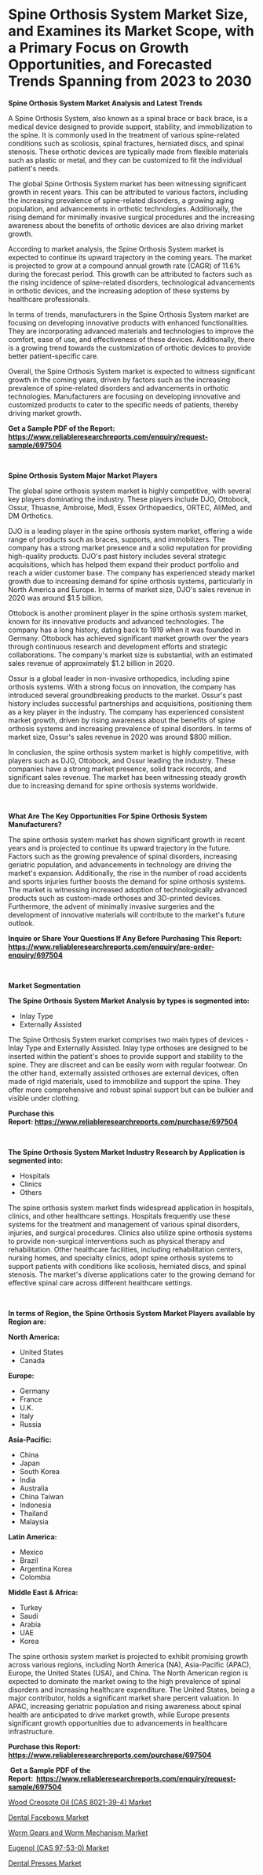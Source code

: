 <p><h1>Spine Orthosis System Market Size, and Examines its Market Scope, with a Primary Focus on Growth Opportunities, and Forecasted Trends Spanning from 2023 to 2030</h1></p><p><strong>Spine Orthosis System Market Analysis and Latest Trends</strong></p>
<p><p>A Spine Orthosis System, also known as a spinal brace or back brace, is a medical device designed to provide support, stability, and immobilization to the spine. It is commonly used in the treatment of various spine-related conditions such as scoliosis, spinal fractures, herniated discs, and spinal stenosis. These orthotic devices are typically made from flexible materials such as plastic or metal, and they can be customized to fit the individual patient's needs.</p><p>The global Spine Orthosis System market has been witnessing significant growth in recent years. This can be attributed to various factors, including the increasing prevalence of spine-related disorders, a growing aging population, and advancements in orthotic technologies. Additionally, the rising demand for minimally invasive surgical procedures and the increasing awareness about the benefits of orthotic devices are also driving market growth.</p><p>According to market analysis, the Spine Orthosis System market is expected to continue its upward trajectory in the coming years. The market is projected to grow at a compound annual growth rate (CAGR) of 11.6% during the forecast period. This growth can be attributed to factors such as the rising incidence of spine-related disorders, technological advancements in orthotic devices, and the increasing adoption of these systems by healthcare professionals.</p><p>In terms of trends, manufacturers in the Spine Orthosis System market are focusing on developing innovative products with enhanced functionalities. They are incorporating advanced materials and technologies to improve the comfort, ease of use, and effectiveness of these devices. Additionally, there is a growing trend towards the customization of orthotic devices to provide better patient-specific care.</p><p>Overall, the Spine Orthosis System market is expected to witness significant growth in the coming years, driven by factors such as the increasing prevalence of spine-related disorders and advancements in orthotic technologies. Manufacturers are focusing on developing innovative and customized products to cater to the specific needs of patients, thereby driving market growth.</p></p>
<p><strong>Get a Sample PDF of the Report:&nbsp; <a href="https://www.reliableresearchreports.com/enquiry/request-sample/697504">https://www.reliableresearchreports.com/enquiry/request-sample/697504</a></strong></p>
<p>&nbsp;</p>
<p><strong>Spine Orthosis System Major Market Players</strong></p>
<p><p>The global spine orthosis system market is highly competitive, with several key players dominating the industry. These players include DJO, Ottobock, Ossur, Thuasne, Ambroise, Medi, Essex Orthopaedics, ORTEC, AliMed, and DM Orthotics.</p><p>DJO is a leading player in the spine orthosis system market, offering a wide range of products such as braces, supports, and immobilizers. The company has a strong market presence and a solid reputation for providing high-quality products. DJO's past history includes several strategic acquisitions, which has helped them expand their product portfolio and reach a wider customer base. The company has experienced steady market growth due to increasing demand for spine orthosis systems, particularly in North America and Europe. In terms of market size, DJO's sales revenue in 2020 was around $1.5 billion.</p><p>Ottobock is another prominent player in the spine orthosis system market, known for its innovative products and advanced technologies. The company has a long history, dating back to 1919 when it was founded in Germany. Ottobock has achieved significant market growth over the years through continuous research and development efforts and strategic collaborations. The company's market size is substantial, with an estimated sales revenue of approximately $1.2 billion in 2020.</p><p>Ossur is a global leader in non-invasive orthopedics, including spine orthosis systems. With a strong focus on innovation, the company has introduced several groundbreaking products to the market. Ossur's past history includes successful partnerships and acquisitions, positioning them as a key player in the industry. The company has experienced consistent market growth, driven by rising awareness about the benefits of spine orthosis systems and increasing prevalence of spinal disorders. In terms of market size, Ossur's sales revenue in 2020 was around $800 million.</p><p>In conclusion, the spine orthosis system market is highly competitive, with players such as DJO, Ottobock, and Ossur leading the industry. These companies have a strong market presence, solid track records, and significant sales revenue. The market has been witnessing steady growth due to increasing demand for spine orthosis systems worldwide.</p></p>
<p>&nbsp;</p>
<p><strong>What Are The Key Opportunities For Spine Orthosis System Manufacturers?</strong></p>
<p><p>The spine orthosis system market has shown significant growth in recent years and is projected to continue its upward trajectory in the future. Factors such as the growing prevalence of spinal disorders, increasing geriatric population, and advancements in technology are driving the market's expansion. Additionally, the rise in the number of road accidents and sports injuries further boosts the demand for spine orthosis systems. The market is witnessing increased adoption of technologically advanced products such as custom-made orthoses and 3D-printed devices. Furthermore, the advent of minimally invasive surgeries and the development of innovative materials will contribute to the market's future outlook.</p></p>
<p><strong>Inquire or Share Your Questions If Any Before Purchasing This Report: <a href="https://www.reliableresearchreports.com/enquiry/pre-order-enquiry/697504">https://www.reliableresearchreports.com/enquiry/pre-order-enquiry/697504</a></strong></p>
<p>&nbsp;</p>
<p><strong>Market Segmentation</strong></p>
<p><strong>The Spine Orthosis System Market Analysis by types is segmented into:</strong></p>
<p><ul><li>Inlay Type</li><li>Externally Assisted</li></ul></p>
<p><p>The Spine Orthosis System market comprises two main types of devices - Inlay Type and Externally Assisted. Inlay type orthoses are designed to be inserted within the patient's shoes to provide support and stability to the spine. They are discreet and can be easily worn with regular footwear. On the other hand, externally assisted orthoses are external devices, often made of rigid materials, used to immobilize and support the spine. They offer more comprehensive and robust spinal support but can be bulkier and visible under clothing.</p></p>
<p><strong>Purchase this Report:&nbsp;<a href="https://www.reliableresearchreports.com/purchase/697504">https://www.reliableresearchreports.com/purchase/697504</a></strong></p>
<p>&nbsp;</p>
<p><strong>The Spine Orthosis System Market Industry Research by Application is segmented into:</strong></p>
<p><ul><li>Hospitals</li><li>Clinics</li><li>Others</li></ul></p>
<p><p>The spine orthosis system market finds widespread application in hospitals, clinics, and other healthcare settings. Hospitals frequently use these systems for the treatment and management of various spinal disorders, injuries, and surgical procedures. Clinics also utilize spine orthosis systems to provide non-surgical interventions such as physical therapy and rehabilitation. Other healthcare facilities, including rehabilitation centers, nursing homes, and specialty clinics, adopt spine orthosis systems to support patients with conditions like scoliosis, herniated discs, and spinal stenosis. The market's diverse applications cater to the growing demand for effective spinal care across different healthcare settings.</p></p>
<p>&nbsp;</p>
<p><strong>In terms of Region, the Spine Orthosis System Market Players available by Region are:</strong></p>
<p>
    <p> <strong> North America: </strong>
        <ul>
            <li>United States</li>
            <li>Canada</li>
        </ul>
        </p> 
    <p> <strong> Europe: </strong>
        <ul>
            <li>Germany</li>
            <li>France</li>
            <li>U.K.</li>
            <li>Italy</li>
            <li>Russia</li>
        </ul>
        </p> 
    <p> <strong> Asia-Pacific: </strong>
        <ul>
            <li>China</li>
            <li>Japan</li>
            <li>South Korea</li>
            <li>India</li>
            <li>Australia</li>
            <li>China Taiwan</li>
            <li>Indonesia</li>
            <li>Thailand</li>
            <li>Malaysia</li>
        </ul>
        </p> 
    <p> <strong> Latin America: </strong>
        <ul>
            <li>Mexico</li>
            <li>Brazil</li>
            <li>Argentina Korea</li>
            <li>Colombia</li>
        </ul>
        </p> 
    <p> <strong> Middle East & Africa: </strong>
        <ul>
            <li>Turkey</li>
            <li>Saudi</li>
            <li>Arabia</li>
            <li>UAE</li>
            <li>Korea</li>
        </ul>
    </p>
    </p>
<p><p>The spine orthosis system market is projected to exhibit promising growth across various regions, including North America (NA), Asia-Pacific (APAC), Europe, the United States (USA), and China. The North American region is expected to dominate the market owing to the high prevalence of spinal disorders and increasing healthcare expenditure. The United States, being a major contributor, holds a significant market share percent valuation. In APAC, increasing geriatric population and rising awareness about spinal health are anticipated to drive market growth, while Europe presents significant growth opportunities due to advancements in healthcare infrastructure.</p></p>
<p><strong>Purchase this Report: <a href="https://www.reliableresearchreports.com/purchase/697504">https://www.reliableresearchreports.com/purchase/697504</a></strong></p>
<p>&nbsp;<strong>Get a Sample PDF of the Report:&nbsp;&nbsp;<a href="https://www.reliableresearchreports.com/enquiry/request-sample/697504">https://www.reliableresearchreports.com/enquiry/request-sample/697504</a></strong></p>
<p><strong></strong></p>
<p><p><a href="https://www.linkedin.com/pulse/decoding-wood-creosote-oil-cas-8021-39-4-market-deep-dive/">Wood Creosote Oil (CAS 8021-39-4) Market</a></p><p><a href="https://medium.com/@emiliomartelli542/dental-facebows-market-size-growth-forecast-2023-2030-a78d3de041dc">Dental Facebows Market</a></p><p><a href="https://www.linkedin.com/pulse/worm-gears-mechanism-market-research-report-unlocks/">Worm Gears and Worm Mechanism Market</a></p><p><a href="https://www.linkedin.com/pulse/eugenol-cas-97-53-0-market-size-share-amp-trends-analysis/">Eugenol (CAS 97-53-0) Market</a></p><p><a href="https://medium.com/@joycelucas56/dental-presses-market-size-cagr-trends-2024-2030-d6eb1565492c">Dental Presses Market</a></p></p>